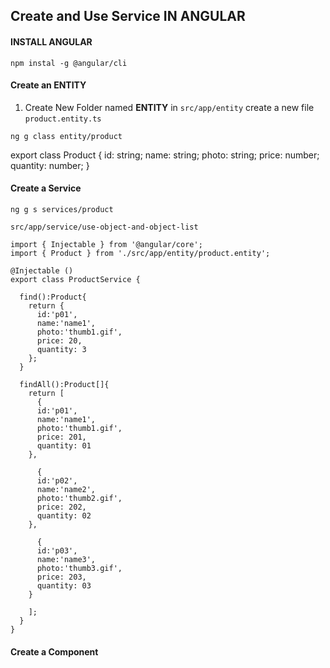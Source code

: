 ## Create and Use Service IN ANGULAR

#### INSTALL ANGULAR

  `npm instal -g @angular/cli`

#### Create an **ENTITY**

1.  Create New Folder named **ENTITY** in `src/app/entity` create a new file `product.entity.ts`
   
`ng g class entity/product`

export class Product {
  id: string;
  name: string;
  photo: string;
  price: number;
  quantity: number;
}

#### Create a **Service** 

  `ng g s services/product`

  `src/app/service/use-object-and-object-list`

```
import { Injectable } from '@angular/core';
import { Product } from './src/app/entity/product.entity';

@Injectable ()
export class ProductService {

  find():Product{
    return {
      id:'p01',
      name:'name1',
      photo:'thumb1.gif',
      price: 20,
      quantity: 3
    };
  }

  findAll():Product[]{
    return [
      {
      id:'p01',
      name:'name1',
      photo:'thumb1.gif',
      price: 201,
      quantity: 01
    },

      {
      id:'p02',
      name:'name2',
      photo:'thumb2.gif',
      price: 202,
      quantity: 02
    },
    
      {
      id:'p03',
      name:'name3',
      photo:'thumb3.gif',
      price: 203,
      quantity: 03
    }
    
    ];
  }
}

```
#### Create a Component 


